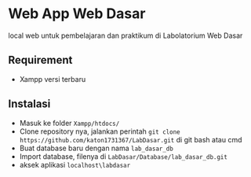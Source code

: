 # Web App Web Dasar

local web untuk pembelajaran dan praktikum di Labolatorium Web Dasar

## Requirement
- Xampp versi terbaru

## Instalasi
- Masuk ke folder `Xampp/htdocs/`
- Clone repository nya, jalankan perintah `git clone https://github.com/katon1731367/LabDasar.git` di git bash atau cmd
- Buat database baru dengan nama `lab_dasar_db`
- Import database, filenya di `LabDasar/Database/lab_dasar_db.git` 
- aksek aplikasi `localhost\labdasar`
